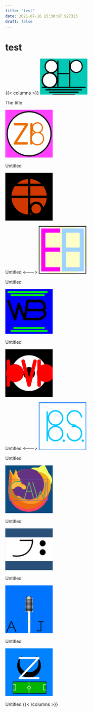 ```yaml
---
title: "test"
date: 2021-07-16 15:30:07.927323
draft: false
---
```


# test
{{< columns >}}
[![The title](./images/thumb_9c0753e2-e674-11eb-88a0-60f262b60b65.png)](9c633113-e674-11eb-bab8-60f262b60b65)

The title

[![Untitled](./images/thumb_9c10ef43-e674-11eb-a5ab-60f262b60b65.png)](9c6358d7-e674-11eb-95d8-60f262b60b65)

Untitled

[![Untitled](./images/thumb_9c16bd23-e674-11eb-859a-60f262b60b65.png)](9c637f90-e674-11eb-a5a9-60f262b60b65)

Untitled
<--->
[![Untitled](./images/thumb_9c1d2797-e674-11eb-b23d-60f262b60b65.png)](9c637f91-e674-11eb-8419-60f262b60b65)

Untitled

[![Untitled](./images/thumb_9c37407f-e674-11eb-8941-60f262b60b65.png)](9c63a722-e674-11eb-898a-60f262b60b65)

Untitled

[![Untitled](./images/thumb_9c3d0b6e-e674-11eb-ae99-60f262b60b65.png)](9c63a723-e674-11eb-acac-60f262b60b65)

Untitled
<--->
[![Untitled](./images/thumb_9c44104a-e674-11eb-bae6-60f262b60b65.png)](9c63cd51-e674-11eb-ac45-60f262b60b65)

Untitled

[![Untitled](./images/thumb_9c4940f7-e674-11eb-b55a-60f262b60b65.png)](9c63cd52-e674-11eb-b0fe-60f262b60b65)

Untitled

[![Untitled](./images/thumb_9c4ff765-e674-11eb-b966-60f262b60b65.png)](9c63cd53-e674-11eb-ad17-60f262b60b65)

Untitled

[![Untitled](./images/thumb_9c57bf64-e674-11eb-adc7-60f262b60b65.png)](9c63f45b-e674-11eb-86b5-60f262b60b65)

Untitled

[![Untitled](./images/thumb_9c5d1688-e674-11eb-80f7-60f262b60b65.png)](9c63f45c-e674-11eb-8058-60f262b60b65)

Untitled
{{< /columns >}}
